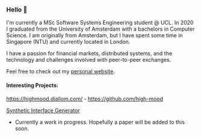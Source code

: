 ### Hello 👋


I'm currently a MSc Software Systems Engineering student @ UCL. In 2020 I graduated from the University of Amsterdam with a bachelors in Computer Science. I am originally from Amsterdam, but I have spent some time in Singapore (NTU) and currently located in London. 

I have a passion for financial markets, distributed systems, and the technology and challenges involved with peer-to-peer exchanges.

Feel free to check out my [personal website](https://diallom.com/).


#### Interesting Projects:

https://highmood.diallom.com/  -  https://github.com/high-mood

[Synthetic Interface Generator](https://github.com/Diallo/Synthetic-Interface-Generator)
- Currently a work in progress. Hopefully a paper will be added to this soon.
